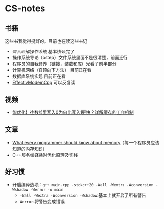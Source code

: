 # CS-notes

## 书籍

这些书我觉得挺好的。目前也在读这些书记

- 深入理解操作系统 基本快读完了
- 操作系统导论（ostep）文件系统里面不是很清楚，前面还行
- 程序员的自我修养（链接，装载和库）光看了前半部分
- 计算机网络（自顶向下方法） 目前正在看
- 数据库系统实现 目前正在看
- [EffectivModernCpp](https://github.com/CnTransGroup/EffectiveModernCppChinese/tree/master/src) 可以反复读

## 视频

- [能优化】往数组里写入0为何比写入1更快？详解缓存的工作机制](https://www.bilibili.com/video/BV1gu41117bW/?spm_id_from=333.880.my_history.page.click&vd_source=f1c89669d341702064db968ba68bdc30)

## 文章

- [What every programmer should know about memory](https://zhuanlan.zhihu.com/p/611133924)（每一个程序员应该知道的内存知识）
- [C++服务编译耗时优化原理及实践](https://tech.meituan.com/2020/12/10/apache-kylin-practice-in-meituan.html)

## 好习惯

- 开启编译选项：`g++ main.cpp -std=c++20 -Wall -Wextra -Wconversion -Wshadow -Werror -o main`
  - `-Wall -Wextra -Wconversion -Wshadow`:基本上就开启了所有警告
  - `Werror`:将警告变成错误
